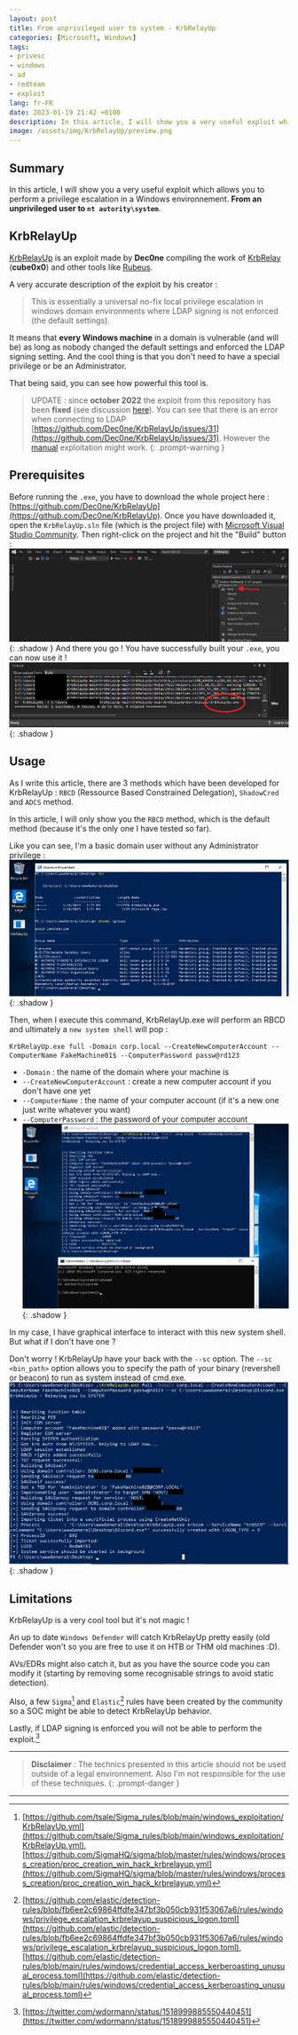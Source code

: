 ```yaml
---
layout: post
title: From unprivileged user to system - KrbRelayUp
categories: [Microsoft, Windows]
tags:
- privesc
- windows
- ad
- redteam
- exploit
lang: fr-FR
date: 2023-01-19 21:42 +0100
description: In this article, I will show you a very useful exploit which allows you to perform a privilege escalation in a Windows environnement. From an unprivileged user to nt autority\system.
image: /assets/img/KrbRelayUp/preview.png
---
```

## Summary
In this article, I will show you a very useful exploit which allows you to perform a privilege escalation in a Windows environnement. **From an unprivileged user to `nt autority\system`**.
## KrbRelayUp
[KrbRelayUp](https://github.com/Dec0ne/KrbRelayUp) is an exploit made by **Dec0ne** compiling the work of [KrbRelay](https://github.com/cube0x0/KrbRelay) (**cube0x0**) and other tools like [Rubeus](https://github.com/GhostPack/Rubeus/).

A very accurate description of the exploit by his creator :
> This is essentially a universal no-fix local privilege escalation in windows domain environments where LDAP signing is not enforced (the default settings). 

It means that **every Windows machine** in a domain is vulnerable (and will be) as long as nobody changed the default settings and enforced the LDAP signing setting.
And the cool thing is that you don't need to have a special privilege or be an Administrator.

That being said, you can see how powerful this tool is.
> UPDATE : since **october 2022** the exploit from this repository has been **fixed** (see discussion [here](https://twitter.com/_Imm0/status/1583187655222706177)). You can see that there is an error when connecting to LDAP [https://github.com/Dec0ne/KrbRelayUp/issues/31](https://github.com/Dec0ne/KrbRelayUp/issues/31). However the [manual](https://gist.github.com/tothi/bf6c59d6de5d0c9710f23dae5750c4b9) exploitation might work.
{: .prompt-warning }
## Prerequisites
Before running the `.exe`, you have to download the whole project here : [https://github.com/Dec0ne/KrbRelayUp](https://github.com/Dec0ne/KrbRelayUp).
Once you have downloaded it, open the `KrbRelayUp.sln` file (which is the project file) with [Microsoft Visual Studio Community](https://visualstudio.microsoft.com/fr/free-developer-offers/).
Then right-click on the project and hit the "Build" button :
![Build .exe](/assets/img/KrbRelayUp/KrbRelayUp_1.png){: .shadow }
And there you go ! You have successfully built your `.exe`, you can now use it !
![Build .exe](/assets/img/KrbRelayUp/KrbRelayUp_2.png){: .shadow }
## Usage
As I write this article, there are 3 methods which have been developed for KrbRelayUp :
`RBCD` (Ressource Based Constrained Delegation), `ShadowCred` and `ADCS` method.

In this article, I will only show you the `RBCD` method, which is the default method (because it's the only one I have tested so far).

Like you can see, I'm a basic domain user without any Administrator privilege :
![whoami](/assets/img/KrbRelayUp/KrbRelayUp_3.png){: .shadow }

Then, when I execute this command, KrbRelayUp.exe will perform an RBCD and ultimately a `new system shell` will pop :
```shell
KrbRelayUp.exe full -Domain corp.local --CreateNewComputerAccount --ComputerName FakeMachine01$ --ComputerPassword passw@rd123
```
* `-Domain` : the name of the domain where your machine is
* `--CreateNewComputerAccount` : create a new computer account if you don't have one yet
* `--ComputerName` : the name of your computer account (if it's a new one just write whatever you want)
* `--ComputerPassword` : the password of your computer account
![execution](/assets/img/KrbRelayUp/KrbRelayUp_4.png){: .shadow }

In my case, I have graphical interface to interact with this new system shell. But what if I don't have one ?

Don't worry ! KrbRelayUp have your back with the `--sc` option. 
The `--sc <bin_path>` option allows you to specify the path of your binary (revershell or beacon) to run as system instead of cmd.exe.
![execution sc](/assets/img/KrbRelayUp/KrbRelayUp_5.png){: .shadow }
## Limitations
KrbRelayUp is a very cool tool but it's not magic !

An up to date `Windows Defender` will catch KrbRelayUp pretty easily (old Defender won't so you are free to use it on HTB or THM old machines :D).

AVs/EDRs might also catch it, but as you have the source code you can modify it (starting by removing some recognisable strings to avoid static detection).

Also, a few `Sigma`[^1] and `Elastic`[^2] rules  have been created by the community so a SOC might be able to detect KrbRelayUp behavior.

Lastly, if LDAP signing is enforced you will not be able to perform the exploit.[^3]

---
> **Disclaimer** : The technics presented in this article should not be used outside of a legal environnement. Also I'm not responsible for the use of these techniques.
{: .prompt-danger }

---
[^1]: [https://github.com/tsale/Sigma_rules/blob/main/windows_exploitation/KrbRelayUp.yml](https://github.com/tsale/Sigma_rules/blob/main/windows_exploitation/KrbRelayUp.yml), [https://github.com/SigmaHQ/sigma/blob/master/rules/windows/process_creation/proc_creation_win_hack_krbrelayup.yml](https://github.com/SigmaHQ/sigma/blob/master/rules/windows/process_creation/proc_creation_win_hack_krbrelayup.yml)
[^2]: [https://github.com/elastic/detection-rules/blob/fb6ee2c69864ffdfe347bf3b050cb931f53067a6/rules/windows/privilege_escalation_krbrelayup_suspicious_logon.toml](https://github.com/elastic/detection-rules/blob/fb6ee2c69864ffdfe347bf3b050cb931f53067a6/rules/windows/privilege_escalation_krbrelayup_suspicious_logon.toml), [https://github.com/elastic/detection-rules/blob/main/rules/windows/credential_access_kerberoasting_unusual_process.toml](https://github.com/elastic/detection-rules/blob/main/rules/windows/credential_access_kerberoasting_unusual_process.toml)
[^3]: [https://twitter.com/wdormann/status/1518999885550440451](https://twitter.com/wdormann/status/1518999885550440451)
